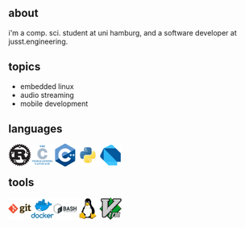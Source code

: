 ## about
i'm a comp. sci. student at uni hamburg, and a software developer at jusst.engineering.

## topics
* embedded linux
* audio streaming
* mobile development

## languages
<img align="left" alt="Rust" title="Rust" width="45px" src="https://raw.githubusercontent.com/github/explore/master/topics/rust/rust.png" />
<img align="left" alt="C" title="C" width="45px" src="https://raw.githubusercontent.com/github/explore/master/topics/c/c.png" />
<img align="left" alt="C++" title="C++" width="45px" src="https://raw.githubusercontent.com/github/explore/master/topics/cpp/cpp.png" />
<img align="left" alt="Python" title="Python" width="45px" src="https://raw.githubusercontent.com/github/explore/master/topics/python/python.png" />
<img align="left" alt="Dart" title="Dart" width="45px" src="https://raw.githubusercontent.com/github/explore/master/topics/dart/dart.png" />

<br />
<br />

## tools
<img align="left" alt="Git" title="Git" width="45px" src="https://raw.githubusercontent.com/github/explore/master/topics/git/git.png" />
<img align="left" alt="Docker" title="Docker" width="45px" src="https://raw.githubusercontent.com/github/explore/master/topics/docker/docker.png" />
<img align="left" alt="Bash" title="Bash" width="45px" src="https://raw.githubusercontent.com/github/explore/master/topics/bash/bash.png" />
<img align="left" alt="Linux" title="Linux" width="45px" src="https://raw.githubusercontent.com/github/explore/master/topics/linux/linux.png" />
<img align="left" alt="Vim" title="Vim" width="45px" src="https://raw.githubusercontent.com/github/explore/master/topics/vim/vim.png" />
